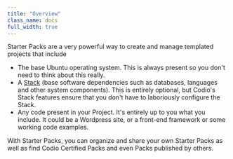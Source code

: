 ```yaml
---
title: "Overview"
class_name: docs
full_width: true
---
```


Starter Packs are a very powerful way to create and manage templated projects that include

- The base Ubuntu operating system. This is always present so you don't need to think about this really.
- A [Stack](/docs/teacher/stacks/) (base software dependencies such as databases, languages and other system components). This is entirely optional, but Codio's Stack features ensure that you don't have to laboriously configure the Stack.
- Any code present in your Project. It's entirely up to you what you include. It could be a Wordpress site, or a front-end framework or some working code examples.

With Starter Packs, you can organize and share your own Starter Packs as well as find Codio Certified Packs and even Packs published by others.

